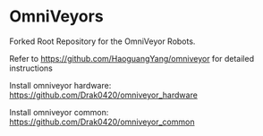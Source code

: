 # OmniVeyors
Forked Root Repository for the OmniVeyor Robots.

Refer to https://github.com/HaoguangYang/omniveyor for detailed instructions


Install omniveyor hardware: https://github.com/Drak0420/omniveyor_hardware

Install omniveyor common: https://github.com/Drak0420/omniveyor_common
